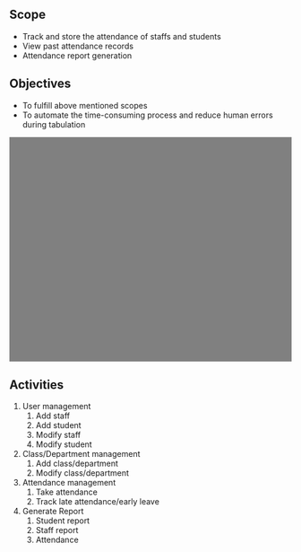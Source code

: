 ## Scope
- Track and store the attendance of staffs and students
- View past attendance records
- Attendance report generation
## Objectives
- To fulfill above mentioned scopes
- To automate the time-consuming process and reduce human errors during tabulation

<div style="height: 400px; background-color: grey;">
</div>

## Activities
1. User management
	1. Add staff
	2. Add student
	3. Modify staff
	4. Modify student
2. Class/Department management
	1. Add class/department
	2. Modify class/department
3. Attendance management
	1. Take attendance
	2. Track late attendance/early leave
4. Generate Report
	1. Student report
	2. Staff report
	3. Attendance 